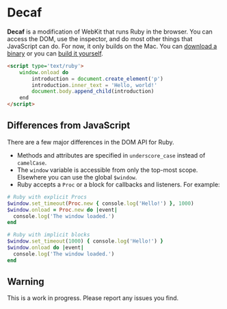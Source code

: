 # Decaf

**Decaf** is a modification of WebKit that runs Ruby in the browser. You can access the DOM, use the inspector, and do most other things that JavaScript can do. For now, it only builds on the Mac. You can [download a binary](http://trydecaf.org/latest?utm_source=github) or you can [build it yourself](http://www.webkit.org/building/build.html).

```html
<script type='text/ruby'>
    window.onload do
        introduction = document.create_element('p')
        introduction.inner_text = 'Hello, world!'
        document.body.append_child(introduction)
    end
</script>
```

## Differences from JavaScript

There are a few major differences in the DOM API for Ruby.

- Methods and attributes are specified in `underscore_case` instead of `camelCase`.
- The `window` variable is accessible from only the top-most scope. Elsewhere you can use the global `$window`.
- Ruby accepts a `Proc` or a block for callbacks and listeners. For example:

```ruby
# Ruby with explicit Procs
$window.set_timeout(Proc.new { console.log('Hello!') }, 1000)
$window.onload = Proc.new do |event|
  console.log('The window loaded.')
end

# Ruby with implicit blocks
$window.set_timeout(1000) { console.log('Hello!') }
$window.onload do |event|
  console.log('The window loaded.')
end
```

## Warning
This is a work in progress. Please report any issues you find.
